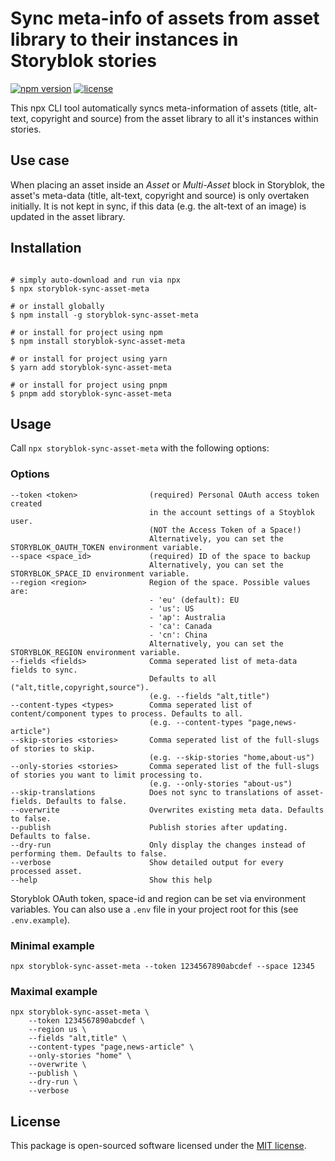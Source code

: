 # Sync meta-info of assets from asset library to their instances in Storyblok stories

[![npm version](https://img.shields.io/npm/v/storyblok-sync-asset-meta.svg)](https://www.npmjs.com/package/storyblok-sync-asset-meta)
[![license](https://img.shields.io/github/license/webflorist/storyblok-sync-asset-meta)](https://github.com/webflorist/storyblok-sync-asset-meta/blob/main/LICENSE)

This npx CLI tool automatically syncs meta-information of assets (title, alt-text, copyright and source) from the asset library to all it's instances within stories.

## Use case

When placing an asset inside an _Asset_ or _Multi-Asset_ block in Storyblok, the asset's meta-data (title, alt-text, copyright and source) is only overtaken initially. It is not kept in sync, if this data (e.g. the alt-text of an image) is updated in the asset library.

## Installation

```shell

# simply auto-download and run via npx
$ npx storyblok-sync-asset-meta

# or install globally
$ npm install -g storyblok-sync-asset-meta

# or install for project using npm
$ npm install storyblok-sync-asset-meta

# or install for project using yarn
$ yarn add storyblok-sync-asset-meta

# or install for project using pnpm
$ pnpm add storyblok-sync-asset-meta
```

## Usage

Call `npx storyblok-sync-asset-meta` with the following options:

### Options

```text
--token <token>                (required) Personal OAuth access token created
                               in the account settings of a Stoyblok user.
                               (NOT the Access Token of a Space!)
                               Alternatively, you can set the STORYBLOK_OAUTH_TOKEN environment variable.
--space <space_id>             (required) ID of the space to backup
                               Alternatively, you can set the STORYBLOK_SPACE_ID environment variable.
--region <region>              Region of the space. Possible values are:
                               - 'eu' (default): EU
                               - 'us': US
                               - 'ap': Australia
                               - 'ca': Canada
                               - 'cn': China
                               Alternatively, you can set the STORYBLOK_REGION environment variable.
--fields <fields>              Comma seperated list of meta-data fields to sync.
                               Defaults to all ("alt,title,copyright,source").
                               (e.g. --fields "alt,title")
--content-types <types>        Comma seperated list of content/component types to process. Defaults to all.
                               (e.g. --content-types "page,news-article")
--skip-stories <stories>       Comma seperated list of the full-slugs of stories to skip.
                               (e.g. --skip-stories "home,about-us")
--only-stories <stories>       Comma seperated list of the full-slugs of stories you want to limit processing to.
                               (e.g. --only-stories "about-us")
--skip-translations            Does not sync to translations of asset-fields. Defaults to false.
--overwrite                    Overwrites existing meta data. Defaults to false.
--publish                      Publish stories after updating. Defaults to false.
--dry-run                      Only display the changes instead of performing them. Defaults to false.
--verbose                      Show detailed output for every processed asset.
--help                         Show this help
```

Storyblok OAuth token, space-id and region can be set via environment variables. You can also use a `.env` file in your project root for this (see `.env.example`).

### Minimal example

```shell
npx storyblok-sync-asset-meta --token 1234567890abcdef --space 12345
```

### Maximal example

```shell
npx storyblok-sync-asset-meta \
    --token 1234567890abcdef \
    --region us \
    --fields "alt,title" \
    --content-types "page,news-article" \
    --only-stories "home" \
    --overwrite \
    --publish \
    --dry-run \
    --verbose
```

## License

This package is open-sourced software licensed under the [MIT license](https://github.com/webflorist/storyblok-sync-asset-meta/blob/main/LICENSE).
